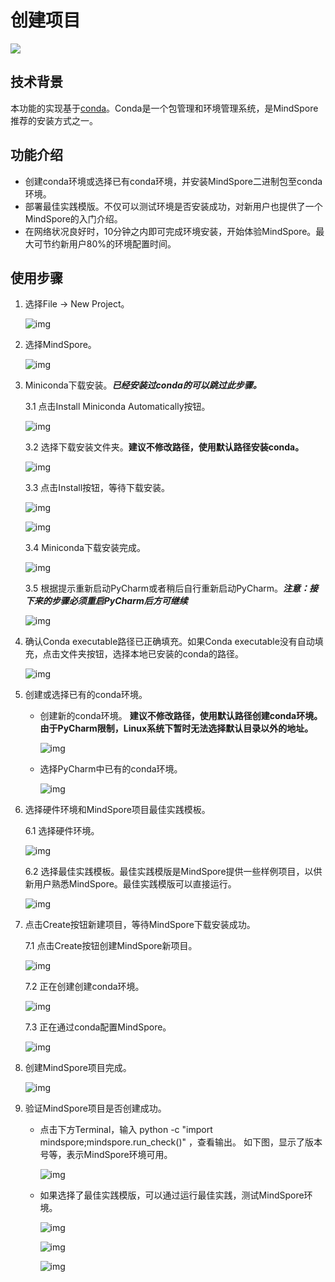 # 创建项目

<a href="https://gitee.com/mindspore/docs/blob/r1.8/docs/devtoolkit/docs/source_zh_cn/mindspore_project_wizard.md" target="_blank"><img src="https://mindspore-website.obs.cn-north-4.myhuaweicloud.com/website-images/r1.8/resource/_static/logo_source.png"></a>

## 技术背景

本功能的实现基于[conda](https://conda.io)。Conda是一个包管理和环境管理系统，是MindSpore推荐的安装方式之一。

## 功能介绍

* 创建conda环境或选择已有conda环境，并安装MindSpore二进制包至conda环境。
* 部署最佳实践模版。不仅可以测试环境是否安装成功，对新用户也提供了一个MindSpore的入门介绍。
* 在网络状况良好时，10分钟之内即可完成环境安装，开始体验MindSpore。最大可节约新用户80%的环境配置时间。

## 使用步骤

1. 选择File -> New Project。

    ![img](images/clip_image002.jpg)

2. 选择MindSpore。

    ![img](images/clip_image004.jpg)

3. Miniconda下载安装。***已经安装过conda的可以跳过此步骤。***

    3.1 点击Install Miniconda Automatically按钮。

      ![img](images/clip_image006.jpg)

    3.2 选择下载安装文件夹。**建议不修改路径，使用默认路径安装conda。**

      ![img](images/clip_image008.jpg)

    3.3 点击Install按钮，等待下载安装。

      ![img](images/clip_image010.jpg)

      ![img](images/clip_image012.jpg)

    3.4 Miniconda下载安装完成。

      ![img](images/clip_image014.jpg)

    3.5 根据提示重新启动PyCharm或者稍后自行重新启动PyCharm。***注意：接下来的步骤必须重启PyCharm后方可继续***

      ![img](images/clip_image015.jpg)

4. 确认Conda executable路径已正确填充。如果Conda executable没有自动填充，点击文件夹按钮，选择本地已安装的conda的路径。

    ![img](images/clip_image016.jpg)

5. 创建或选择已有的conda环境。

    * 创建新的conda环境。 **建议不修改路径，使用默认路径创建conda环境。由于PyCharm限制，Linux系统下暂时无法选择默认目录以外的地址。**

      ![img](images/clip_image018.jpg)

    * 选择PyCharm中已有的conda环境。

      ![img](images/clip_image019.jpg)

6. 选择硬件环境和MindSpore项目最佳实践模板。

    6.1 选择硬件环境。

      ![img](images/clip_image020.jpg)

    6.2 选择最佳实践模板。最佳实践模版是MindSpore提供一些样例项目，以供新用户熟悉MindSpore。最佳实践模版可以直接运行。

      ![img](images/clip_image021.jpg)

7. 点击Create按钮新建项目，等待MindSpore下载安装成功。

    7.1 点击Create按钮创建MindSpore新项目。

      ![img](images/clip_image022.jpg)

    7.2 正在创建创建conda环境。

      ![img](images/clip_image023.jpg)

    7.3 正在通过conda配置MindSpore。

      ![img](images/clip_image024.jpg)

8. 创建MindSpore项目完成。

    ![img](images/clip_image025.jpg)

9. 验证MindSpore项目是否创建成功。

    * 点击下方Terminal，输入 python -c "import mindspore;mindspore.run_check()" ，查看输出。  如下图，显示了版本号等，表示MindSpore环境可用。

      ![img](images/clip_image026.jpg)

    * 如果选择了最佳实践模版，可以通过运行最佳实践，测试MindSpore环境。

      ![img](images/clip_image027.jpg)

      ![img](images/clip_image028.jpg)

      ![img](images/clip_image029.jpg)